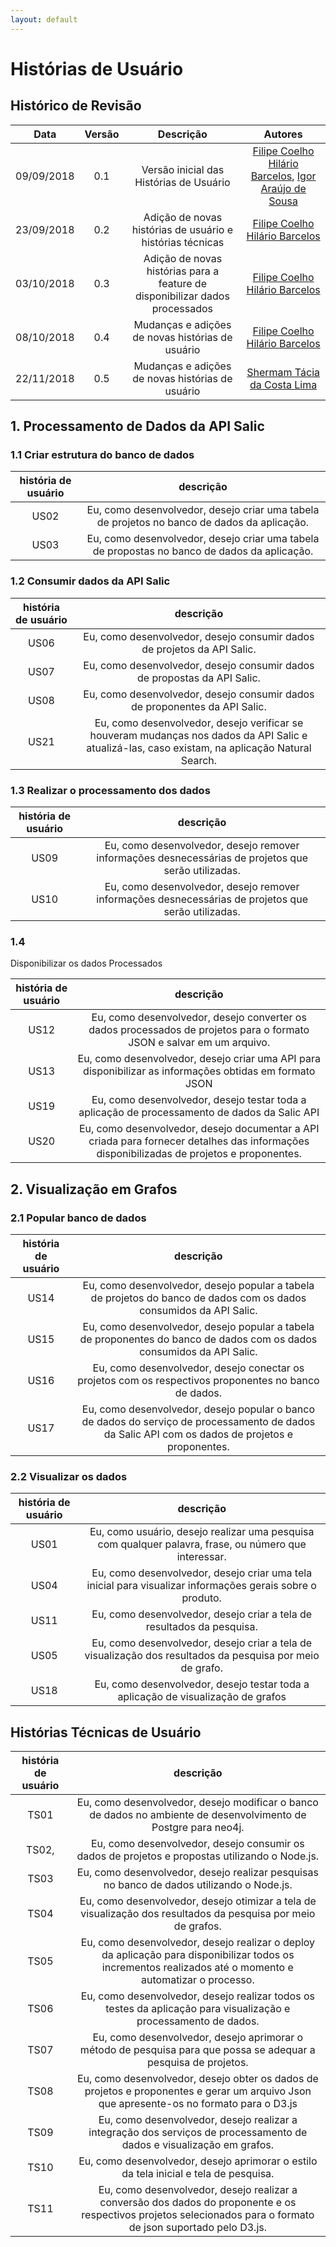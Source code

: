 ```yaml
---
layout: default
---
```


# Histórias de Usuário

## Histórico de Revisão

|           Data          |         Versão         |       Descrição   |         Autores   |
|:----------------------:|:------------------------:|:---------------------:|:--------------:|
| 09/09/2018         |           0.1                | Versão inicial das Histórias de Usuário | [Filipe Coelho Hilário Barcelos](https://github.com/FilipeKN4), [Igor Araújo de Sousa](https://github.com/zero101010) |
| 23/09/2018         |           0.2                | Adição de novas histórias de usuário e histórias técnicas | [Filipe Coelho Hilário Barcelos](https://github.com/FilipeKN4) |
| 03/10/2018         |           0.3                | Adição de novas histórias para a feature de disponibilizar dados processados | [Filipe Coelho Hilário Barcelos](https://github.com/FilipeKN4) |
| 08/10/2018         |           0.4                | Mudanças e adições de novas histórias de usuário | [Filipe Coelho Hilário Barcelos](https://github.com/FilipeKN4) |
| 22/11/2018         |           0.5               | Mudanças e adições de novas histórias de usuário | [Shermam Tácia da Costa Lima](https://github.com/tacia68) |


## 1. Processamento de Dados da API Salic

### 1.1 Criar estrutura do banco de dados

|**história de usuário** | **descrição** |
|:---:|:---:|
| US02 | Eu, como desenvolvedor, desejo criar uma tabela de projetos no banco de dados da aplicação. |
| US03 | Eu, como desenvolvedor, desejo criar uma tabela de propostas no banco de dados da aplicação. |

### 1.2 Consumir dados da API Salic

| **história de usuário** | **descrição** |
|:---:|:---:|
| US06| Eu, como desenvolvedor, desejo consumir dados de projetos da API Salic. |
| US07| Eu, como desenvolvedor, desejo consumir dados de propostas da API Salic. |
| US08| Eu, como desenvolvedor, desejo consumir dados de proponentes da API Salic. |
| US21| Eu, como desenvolvedor, desejo verificar se houveram mudanças nos dados da API Salic e atualizá-las, caso existam, na aplicação Natural Search. |

### 1.3 Realizar o processamento dos dados

| **história de usuário** | **descrição** |
|:---:|:---:|
| US09 | Eu, como desenvolvedor, desejo remover informações desnecessárias de projetos que serão utilizadas. |
| US10 | Eu, como desenvolvedor, desejo remover informações desnecessárias de projetos que serão utilizadas. |

### 1.4 
Disponibilizar os dados Processados

| **história de usuário** | **descrição** |
|:---:|:---:|
| US12 | Eu, como desenvolvedor, desejo converter os dados processados de projetos para o formato JSON e salvar em um arquivo. |
| US13 | Eu, como desenvolvedor, desejo criar uma API para disponibilizar as informações obtidas em formato JSON |
| US19 | Eu, como desenvolvedor, desejo testar toda a aplicação de processamento de dados da Salic API |
| US20 | Eu, como desenvolvedor, desejo documentar a API criada para fornecer detalhes das informações disponibilizadas de projetos e proponentes. |


## 2. Visualização em Grafos

### 2.1 Popular banco de dados

| **história de usuário** | **descrição** |
|:---:|:---:|
| US14| Eu, como desenvolvedor, desejo popular a tabela de projetos do banco de dados com os dados consumidos da API Salic. |
| US15| Eu, como desenvolvedor, desejo popular a tabela de proponentes do banco de dados com os dados consumidos da API Salic. |
| US16| Eu, como desenvolvedor, desejo conectar os projetos com os respectivos proponentes no banco de dados. |
| US17| Eu, como desenvolvedor, desejo popular o banco de dados do serviço de processamento de dados da Salic API com os dados de projetos e proponentes. |

### 2.2 Visualizar os dados

| **história de usuário** | **descrição** |
|:---:|:---:|
| US01 | Eu, como usuário, desejo realizar uma pesquisa com qualquer palavra, frase, ou número que interessar. |
| US04 | Eu, como desenvolvedor, desejo criar uma tela inicial para visualizar informações gerais sobre o produto. |
| US11 | Eu, como desenvolvedor, desejo criar a tela de resultados da pesquisa. |
| US05 | Eu, como desenvolvedor, desejo criar a tela de visualização dos resultados da pesquisa por meio de grafo. |
| US18 | Eu, como desenvolvedor, desejo testar toda a aplicação de visualização de grafos |



## Histórias Técnicas de Usuário

| **história de usuário** | **descrição** |
|:---:|:---:|
| TS01 | Eu, como desenvolvedor, desejo modificar o banco de dados no ambiente de desenvolvimento de Postgre para neo4j. |
| TS02,| Eu, como desenvolvedor, desejo consumir os dados de projetos e propostas utilizando o Node.js. |
| TS03 | Eu, como desenvolvedor, desejo realizar pesquisas no banco de dados utilizando o Node.js. |
| TS04 | Eu, como desenvolvedor, desejo otimizar a tela de visualização dos resultados da pesquisa por meio de grafos. |
| TS05 | Eu, como desenvolvedor, desejo realizar o deploy da aplicação para disponibilizar todos os incrementos realizados até o momento e automatizar o processo. |
| TS06 | Eu, como desenvolvedor, desejo realizar todos os testes da aplicação para visualização e processamento de dados. |
| TS07 | Eu, como desenvolvedor, desejo aprimorar o método de pesquisa para que possa se adequar a pesquisa de projetos. |
| TS08 | Eu, como desenvolvedor, desejo obter os dados de projetos e proponentes e gerar um arquivo Json que apresente-os no formato para o D3.js |
| TS09 | Eu, como desenvolvedor, desejo realizar a integração dos serviços de processamento de dados e visualização em grafos. |
| TS10 | Eu, como desenvolvedor, desejo aprimorar o estilo da tela inicial e tela de pesquisa. |
| TS11 | Eu, como desenvolvedor, desejo realizar a conversão dos dados do proponente e os respectivos projetos selecionados para o formato de json suportado pelo D3.js. |
